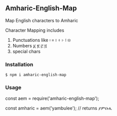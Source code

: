 ## Amharic-English-Map

Map English characters to Amharic

Character Mapping includes
1. Punctuations like ፡ ። ፣ ፥ ፦ ፧ ፨
2. Numbers ፩ ፪ ፫ ፬
3. special chars 

### Installation
```
$ npm i amharic-english-map
```

### Usage 

const aem = require('amharic-english-map');

const amharic = aem('yambulee'); // returns ያምቡሌ
